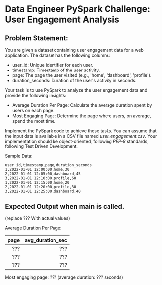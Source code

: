 # Data Engineer PySpark Challenge: User Engagement Analysis

## Problem Statement:

You are given a dataset containing user engagement data for a web application. The dataset has the following columns:
- user_id: Unique identifier for each user.
- timestamp: Timestamp of the user activity.
- page: The page the user visited (e.g., 'home', 'dashboard', 'profile').
- duration_seconds: Duration of the user's activity in seconds.

Your task is to use PySpark to analyze the user engagement data and provide the following insights:
- Average Duration Per Page: Calculate the average duration spent by users on each page.
- Most Engaging Page: Determine the page where users, on average, spend the most time.

Implement the PySpark code to achieve these tasks. You can assume that the input data is available in a CSV file named *user_engagement.csv*. Your implementation should be object-oriented, following *PEP-8* standards, following Test Driven Development.

Sample Data:
``````
user_id,timestamp,page,duration_seconds
1,2022-01-01 12:00:00,home,30
2,2022-01-01 12:05:00,dashboard,45
3,2022-01-01 12:10:00,profile,60
1,2022-01-01 12:15:00,home,20
2,2022-01-01 12:20:00,profile,30
3,2022-01-01 12:25:00,dashboard,40
``````

## Expected Output when main is called.

(replace ??? With actual values)

Average Duration Per Page:

| page | avg_duration_sec |
|-----:|-----------------:|
|   ???|               ???|
|   ???|               ???|
|   ???|               ???|


Most engaging page: ??? (average duration: ??? seconds) 
